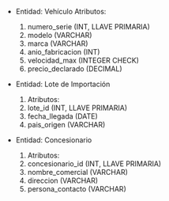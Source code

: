 * Entidad: Vehículo
	Atributos:
	1. numero_serie (INT, LLAVE PRIMARIA)
    2. modelo (VARCHAR)
	3. marca (VARCHAR)
	4. anio_fabricacion (INT)
	5. velocidad_max (INTEGER CHECK)
	6. precio_declarado (DECIMAL)

* Entidad: Lote de Importación
	1. Atributos:
	2. lote_id (INT, LLAVE PRIMARIA)
	3. fecha_llegada (DATE)
	4. pais_origen (VARCHAR)

*  Entidad: Concesionario
	1. Atributos:
	2. concesionario_id (INT, LLAVE PRIMARIA)
	3. nombre_comercial (VARCHAR)
	4. direccion (VARCHAR)
	5. persona_contacto (VARCHAR)
